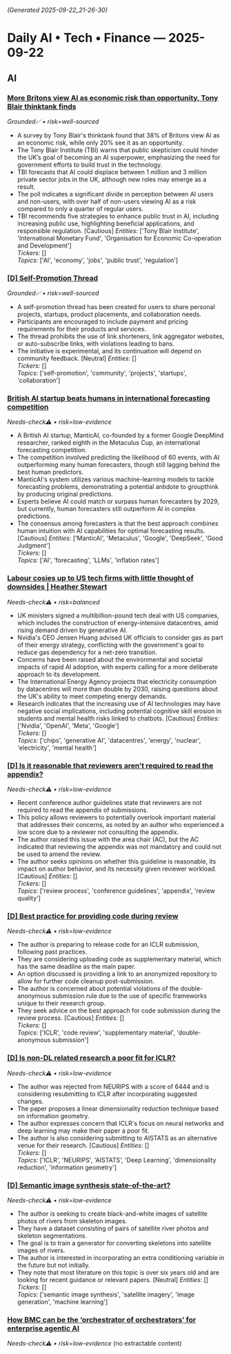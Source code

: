 _(Generated 2025-09-22_21-26-30)_

# Daily AI • Tech • Finance — 2025-09-22

## AI
### [More Britons view AI as economic risk than opportunity, Tony Blair thinktank finds](https://www.theguardian.com/technology/2025/sep/22/more-britons-view-ai-as-economic-risk-than-opportunity-tony-blair-thinktank-finds)  
*Grounded✅ • risk=well-sourced*
- A survey by Tony Blair's thinktank found that 38% of Britons view AI as an economic risk, while only 20% see it as an opportunity.  
- The Tony Blair Institute (TBI) warns that public skepticism could hinder the UK’s goal of becoming an AI superpower, emphasizing the need for government efforts to build trust in the technology.  
- TBI forecasts that AI could displace between 1 million and 3 million private sector jobs in the UK, although new roles may emerge as a result.  
- The poll indicates a significant divide in perception between AI users and non-users, with over half of non-users viewing AI as a risk compared to only a quarter of regular users.  
- TBI recommends five strategies to enhance public trust in AI, including increasing public use, highlighting beneficial applications, and responsible regulation. [Cautious]
_Entities:_ ['Tony Blair Institute', 'International Monetary Fund', 'Organisation for Economic Co-operation and Development']  
_Tickers:_ []  
_Topics:_ ['AI', 'economy', 'jobs', 'public trust', 'regulation']

### [[D] Self-Promotion Thread](https://www.reddit.com/r/MachineLearning/comments/1n67lft/d_selfpromotion_thread/)  
*Grounded✅ • risk=well-sourced*
- A self-promotion thread has been created for users to share personal projects, startups, product placements, and collaboration needs.
- Participants are encouraged to include payment and pricing requirements for their products and services.
- The thread prohibits the use of link shorteners, link aggregator websites, or auto-subscribe links, with violations leading to bans.
- The initiative is experimental, and its continuation will depend on community feedback. [Neutral]
_Entities:_ []  
_Tickers:_ []  
_Topics:_ ['self-promotion', 'community', 'projects', 'startups', 'collaboration']

### [British AI startup beats humans in international forecasting competition](https://www.theguardian.com/technology/2025/sep/20/british-ai-startup-beats-humans-in-international-forecasting-competition)  
*Needs-check⚠️ • risk=low-evidence*
- A British AI startup, ManticAI, co-founded by a former Google DeepMind researcher, ranked eighth in the Metaculus Cup, an international forecasting competition.  
- The competition involved predicting the likelihood of 60 events, with AI outperforming many human forecasters, though still lagging behind the best human predictors.  
- ManticAI's system utilizes various machine-learning models to tackle forecasting problems, demonstrating a potential antidote to groupthink by producing original predictions.  
- Experts believe AI could match or surpass human forecasters by 2029, but currently, human forecasters still outperform AI in complex predictions.  
- The consensus among forecasters is that the best approach combines human intuition with AI capabilities for optimal forecasting results. [Cautious]
_Entities:_ ['ManticAI', 'Metaculus', 'Google', 'DeepSeek', 'Good Judgment']  
_Tickers:_ []  
_Topics:_ ['AI', 'forecasting', 'LLMs', 'inflation rates']

### [Labour cosies up to US tech firms with little thought of downsides | Heather Stewart](https://www.theguardian.com/business/2025/sep/21/labour-cosies-up-to-us-tech-firms-ai-with-little-thought-of-downsides)  
*Needs-check⚠️ • risk=balanced*
- UK ministers signed a multibillion-pound tech deal with US companies, which includes the construction of energy-intensive datacentres, amid rising demand driven by generative AI.  
- Nvidia's CEO Jensen Huang advised UK officials to consider gas as part of their energy strategy, conflicting with the government's goal to reduce gas dependency for a net-zero transition.  
- Concerns have been raised about the environmental and societal impacts of rapid AI adoption, with experts calling for a more deliberate approach to its development.  
- The International Energy Agency projects that electricity consumption by datacentres will more than double by 2030, raising questions about the UK's ability to meet competing energy demands.  
- Research indicates that the increasing use of AI technologies may have negative social implications, including potential cognitive skill erosion in students and mental health risks linked to chatbots. [Cautious]
_Entities:_ ['Nvidia', 'OpenAI', 'Meta', 'Google']  
_Tickers:_ []  
_Topics:_ ['chips', 'generative AI', 'datacentres', 'energy', 'nuclear', 'electricity', 'mental health']

### [[D] Is it reasonable that reviewers aren’t required to read the appendix?](https://www.reddit.com/r/MachineLearning/comments/1nnhkz8/d_is_it_reasonable_that_reviewers_arent_required/)  
*Needs-check⚠️ • risk=low-evidence*
- Recent conference author guidelines state that reviewers are not required to read the appendix of submissions.
- This policy allows reviewers to potentially overlook important material that addresses their concerns, as noted by an author who experienced a low score due to a reviewer not consulting the appendix.
- The author raised this issue with the area chair (AC), but the AC indicated that reviewing the appendix was not mandatory and could not be used to amend the review.
- The author seeks opinions on whether this guideline is reasonable, its impact on author behavior, and its necessity given reviewer workload.  
[Cautious]
_Entities:_ []  
_Tickers:_ []  
_Topics:_ ['review process', 'conference guidelines', 'appendix', 'review quality']

### [[D] Best practice for providing code during review](https://www.reddit.com/r/MachineLearning/comments/1nni5ld/d_best_practice_for_providing_code_during_review/)  
*Needs-check⚠️ • risk=low-evidence*
- The author is preparing to release code for an ICLR submission, following past practices.
- They are considering uploading code as supplementary material, which has the same deadline as the main paper.
- An option discussed is providing a link to an anonymized repository to allow for further code cleanup post-submission.
- The author is concerned about potential violations of the double-anonymous submission rule due to the use of specific frameworks unique to their research group.
- They seek advice on the best approach for code submission during the review process. [Cautious]
_Entities:_ []  
_Tickers:_ []  
_Topics:_ ['ICLR', 'code review', 'supplementary material', 'double-anonymous submission']

### [[D] Is non-DL related research a poor fit for ICLR?](https://www.reddit.com/r/MachineLearning/comments/1nn56yu/d_is_nondl_related_research_a_poor_fit_for_iclr/)  
*Needs-check⚠️ • risk=low-evidence*
- The author was rejected from NEURIPS with a score of 6444 and is considering resubmitting to ICLR after incorporating suggested changes.
- The paper proposes a linear dimensionality reduction technique based on information geometry.
- The author expresses concern that ICLR's focus on neural networks and deep learning may make their paper a poor fit.
- The author is also considering submitting to AISTATS as an alternative venue for their research. [Cautious]
_Entities:_ []  
_Tickers:_ []  
_Topics:_ ['ICLR', 'NEURIPS', 'AISTATS', 'Deep Learning', 'dimensionality reduction', 'information geometry']

### [[D] Semantic image synthesis state-of-the-art?](https://www.reddit.com/r/MachineLearning/comments/1nngswn/d_semantic_image_synthesis_stateoftheart/)  
*Needs-check⚠️ • risk=low-evidence*
- The author is seeking to create black-and-white images of satellite photos of rivers from skeleton images.
- They have a dataset consisting of pairs of satellite river photos and skeleton segmentations.
- The goal is to train a generator for converting skeletons into satellite images of rivers.
- The author is interested in incorporating an extra conditioning variable in the future but not initially.
- They note that most literature on this topic is over six years old and are looking for recent guidance or relevant papers. [Neutral]
_Entities:_ []  
_Tickers:_ []  
_Topics:_ ['semantic image synthesis', 'satellite imagery', 'image generation', 'machine learning']

### [How BMC can be the ‘orchestrator of orchestrators’ for enterprise agentic AI](https://www.artificialintelligence-news.com/news/how-bmc-can-be-the-orchestrator-of-orchestrators-for-enterprise-agentic-ai/)  
*Needs-check⚠️ • risk=low-evidence*
(no extractable content)
